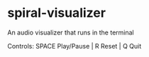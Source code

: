 # spiral-visualizer
An audio visualizer that runs in the terminal

Controls: SPACE Play/Pause | R Reset | Q Quit
